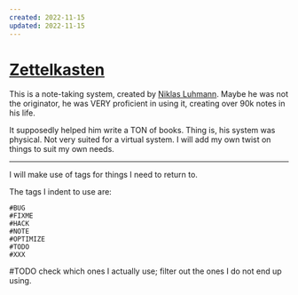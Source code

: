 ```yaml
---
created: 2022-11-15
updated: 2022-11-15
---
```

# [Zettelkasten](https://en.wikipedia.org/wiki/Zettelkasten)


This is a note-taking system, created by [Niklas Luhmann](https://en.wikipedia.org/wiki/Niklas_Luhmann). Maybe he was not the originator, he was VERY proficient in using it, creating over 90k notes in his life.

It supposedly helped him write a TON of books. Thing is, his system was physical. Not very suited for a virtual system. I will add my own twist on things to suit my own needs.

---

I will make use of tags for things I need to return to.

The tags I indent to use are:

```text
#BUG 
#FIXME
#HACK
#NOTE
#OPTIMIZE
#TODO
#XXX
```

#TODO check which ones I actually use; filter out the ones I do not end up using.
